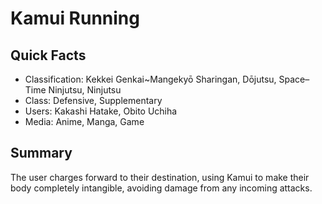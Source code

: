 # Kamui Running

## Quick Facts
- Classification: Kekkei Genkai~Mangekyō Sharingan, Dōjutsu, Space–Time Ninjutsu, Ninjutsu
- Class: Defensive, Supplementary
- Users: Kakashi Hatake, Obito Uchiha
- Media: Anime, Manga, Game

## Summary
The user charges forward to their destination, using Kamui to make their body completely intangible, avoiding damage from any incoming attacks.
